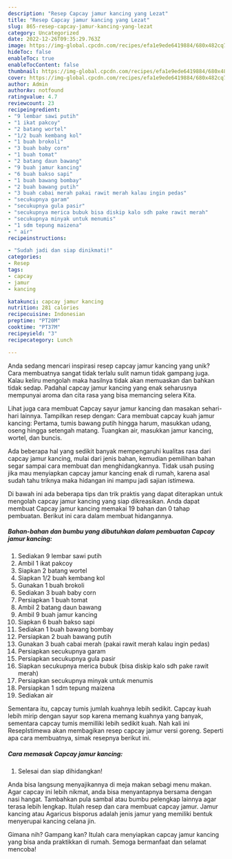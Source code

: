 ```yaml
---
description: "Resep Capcay jamur kancing yang Lezat"
title: "Resep Capcay jamur kancing yang Lezat"
slug: 865-resep-capcay-jamur-kancing-yang-lezat
category: Uncategorized
date: 2022-12-26T09:35:29.763Z
image: https://img-global.cpcdn.com/recipes/efa1e9ede6419884/680x482cq70/capcay-jamur-kancing-foto-resep-utama.jpg
hideToc: false
enableToc: true
enableTocContent: false
thumbnail: https://img-global.cpcdn.com/recipes/efa1e9ede6419884/680x482cq70/capcay-jamur-kancing-foto-resep-utama.jpg
cover: https://img-global.cpcdn.com/recipes/efa1e9ede6419884/680x482cq70/capcay-jamur-kancing-foto-resep-utama.jpg
author: Admin
authorAv: notfound
ratingvalue: 4.7
reviewcount: 23
recipeingredient:
- "9 lembar sawi putih"
- "1 ikat pakcoy"
- "2 batang wortel"
- "1/2 buah kembang kol"
- "1 buah brokoli"
- "3 buah baby corn"
- "1 buah tomat"
- "2 batang daun bawang"
- "9 buah jamur kancing"
- "6 buah bakso sapi"
- "1 buah bawang bombay"
- "2 buah bawang putih"
- "3 buah cabai merah pakai rawit merah kalau ingin pedas"
- "secukupnya garam"
- "secukupnya gula pasir"
- "secukupnya merica bubuk bisa diskip kalo sdh pake rawit merah"
- "secukupnya minyak untuk menumis"
- "1 sdm tepung maizena"
- " air"
recipeinstructions:

- "Sudah jadi dan siap dinikmati!"
categories:
- Resep
tags:
- capcay
- jamur
- kancing

katakunci: capcay jamur kancing 
nutrition: 281 calories
recipecuisine: Indonesian
preptime: "PT20M"
cooktime: "PT37M"
recipeyield: "3"
recipecategory: Lunch

---
```





Anda sedang mencari inspirasi resep capcay jamur kancing yang unik? Cara membuatnya sangat tidak terlalu sulit namun tidak gampang juga. Kalau keliru mengolah maka hasilnya tidak akan memuaskan dan bahkan tidak sedap. Padahal capcay jamur kancing yang enak seharusnya mempunyai aroma dan cita rasa yang bisa memancing selera Kita.





Lihat juga cara membuat Capcay sayur jamur kancing dan masakan sehari-hari lainnya. Tampilkan resep dengan: Cara membuat capcay kuah jamur kancing: Pertama, tumis bawang putih hingga harum, masukkan udang, oseng hingga setengah matang. Tuangkan air, masukkan jamur kancing, wortel, dan buncis.

Ada beberapa hal yang sedikit banyak mempengaruhi kualitas rasa dari capcay jamur kancing, mulai dari jenis bahan, kemudian pemilihan bahan segar sampai cara membuat dan menghidangkannya. Tidak usah pusing jika mau menyiapkan capcay jamur kancing enak di rumah, karena asal sudah tahu triknya maka hidangan ini mampu jadi sajian istimewa.






Di bawah ini ada beberapa tips dan trik praktis yang dapat diterapkan untuk mengolah capcay jamur kancing yang siap dikreasikan. Anda dapat membuat Capcay jamur kancing memakai 19 bahan dan 0 tahap pembuatan. Berikut ini cara dalam membuat hidangannya.

<!--inarticleads1-->

##### Bahan-bahan dan bumbu yang dibutuhkan dalam pembuatan Capcay jamur kancing:

1. Sediakan 9 lembar sawi putih
1. Ambil 1 ikat pakcoy
1. Siapkan 2 batang wortel
1. Siapkan 1/2 buah kembang kol
1. Gunakan 1 buah brokoli
1. Sediakan 3 buah baby corn
1. Persiapkan 1 buah tomat
1. Ambil 2 batang daun bawang
1. Ambil 9 buah jamur kancing
1. Siapkan 6 buah bakso sapi
1. Sediakan 1 buah bawang bombay
1. Persiapkan 2 buah bawang putih
1. Gunakan 3 buah cabai merah (pakai rawit merah kalau ingin pedas)
1. Persiapkan secukupnya garam
1. Persiapkan secukupnya gula pasir
1. Siapkan secukupnya merica bubuk (bisa diskip kalo sdh pake rawit merah)
1. Persiapkan secukupnya minyak untuk menumis
1. Persiapkan 1 sdm tepung maizena
1. Sediakan  air


Sementara itu, capcay tumis jumlah kuahnya lebih sedikit. Capcay kuah lebih mirip dengan sayur sop karena memang kuahnya yang banyak, sementara capcay tumis memilliki lebih sedikit kuah. Nah kali ini ResepIstimewa akan membagikan resep capcay jamur versi goreng. Seperti apa cara membuatnya, simak resepnya berikut ini. 

<!--inarticleads2-->

##### Cara memasak Capcay jamur kancing:


1. Selesai dan siap dihidangkan!

Anda bisa langsung menyajikannya di meja makan sebagi menu makan. Agar capcay ini lebih nikmat, anda bisa menyantapnya bersama dengan nasi hangat. Tambahkan pula sambal atau bumbu pelengkap lainnya agar terasa lebih lengkap. Itulah resep dan cara membuat capcay jamur. Jamur kancing atau Agaricus bisporus adalah jenis jamur yang memiliki bentuk menyerupai kancing celana jin. 

Gimana nih? Gampang kan? Itulah cara menyiapkan capcay jamur kancing yang bisa anda praktikkan di rumah. Semoga bermanfaat dan selamat mencoba!
